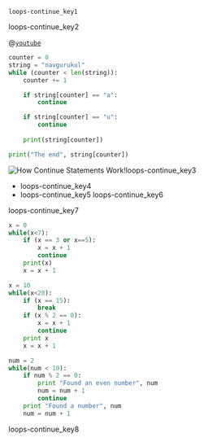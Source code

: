 ```ngMeta
loops-continue_key1
```

loops-continue_key2


@[`youtube`](https://www.`youtube`.com/watch?v=rOfNF7gj5t0)

```python
counter = 0
string = "navgurukul"
while (counter < len(string)):
    counter += 1

    if string[counter] == "a":
        continue

    if string[counter] == "u":
        continue
    
    print(string[counter])

print("The end", string[counter])
```
![How Continue `Statements` Work!](assets/how-continue-`statement`-works.jpg)loops-continue_key3
- loops-continue_key4
- loops-continue_key5
loops-continue_key6


loops-continue_key7


```python
x = 0
while(x<7):
    if (x == 3 or x==5):
        x = x + 1
        continue
    print(x)
    x = x + 1
```
```python
x = 10
while(x<20):
    if (x == 15):
        break
    if (x % 2 == 0):
        x = x + 1
        continue
    print x
    x = x + 1
```
```python
num = 2
while(num < 10):
    if num % 2 == 0:
        print "Found an even number", num
        num = num + 1
        continue
    print "Found a number", num
    num = num + 1
```
loops-continue_key8
